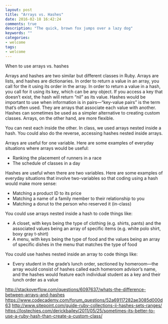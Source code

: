 ```yaml
---
layout: post
title: "Arrays vs. Hashes"
date: 2016-02-18 16:42:24
comments: true
description: "The quick, brown fox jumps over a lazy dog"
keywords: ""
categories:
- welcome
tags:
- welcome
---
```

When to use arrays vs. hashes

Arrays and hashes are two similar but different classes in Ruby. Arrays are lists, and hashes are dictionaries. In order to return a value in an array, you call for the it using its order in the array. In order to return a value in a hash, you call for it using its key, which can be any object. If you access a key that doesn’t exist, the hash will return “nil” as its value. Hashes would be important to use when information is in pairs—“key-value pairs” is the term that’s often used. They are arrays that associate each value with another. Hashes can sometimes be used as a simpler alternative to creating custom classes. Arrays, on the other hand, are more flexible.

You can nest each inside the other. In class, we used arrays nested inside a hash. You could also do the reverse, accessing hashes nested inside arrays. 

Arrays are useful for one variable. Here are some examples of everyday situations where arrays would be useful:
-	Ranking the placement of runners in a race
-	The schedule of classes in a day

Hashes are useful when there are two variables. Here are some examples of everyday situations that involve two-variables so that coding using a hash would make more sense:
-	Matching a product ID to its price
-	Matching a name of a family member to their relationship to you
-	Matching a donut to the person who reserved it (in-class)

You could use arrays nested inside a hash to code things like:
-	A closet, with keys being the type of clothing (e.g. shirts, pants) and the associated values being an array of specific items (e.g. white polo shirt, boxy gray t-shirt)
-	A menu, with keys being the type of food and the values being an array of specific dishes in the menu that matches the type of food

You could use hashes nested inside an array to code things like: 
-	Every student in the grade’s lunch order, sectioned by homeroom—the array would consist of hashes called each homeroom advisor’s name, and the hashes would feature each individual student as a key and their lunch order as a value

http://stackoverflow.com/questions/6097637/whats-the-difference-between-arrays-and-hashes
https://www.codecademy.com/forum_questions/52a69117282ae3085d000d63
http://www.sitepoint.com/guide-ruby-collections-ii-hashes-sets-ranges/
https://lostechies.com/derickbailey/2011/05/25/sometimes-its-better-to-use-a-ruby-hash-than-create-a-custom-class/

